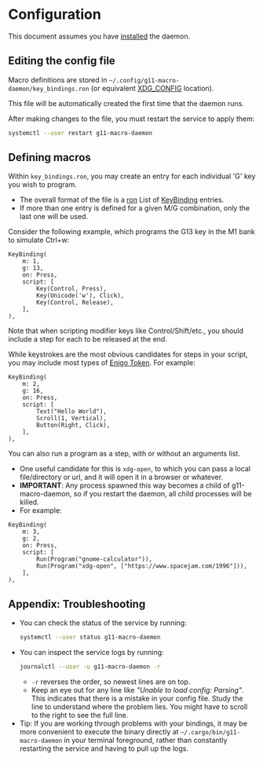 # Configuration

This document assumes you have [installed](INSTALLATION.md) the daemon.

## Editing the config file

Macro definitions are stored in `~/.config/g11-macro-daemon/key_bindings.ron` (or equivalent [XDG_CONFIG](https://specifications.freedesktop.org/basedir-spec/latest/) location).

This file will be automatically created the first time that the daemon runs.

After making changes to the file, you must restart the service to apply them:
```bash
systemctl --user restart g11-macro-daemon
```

## Defining macros

Within `key_bindings.ron`, you may create an entry for each individual 'G' key you wish to program.
* The overall format of the file is a [ron](https://docs.rs/ron/latest/ron) List of [KeyBinding](https://github.com/rs017991/g11-macro/blob/eaba13e0adfa73fa4d0023d55426d748caa84b30/g11-macro-daemon/src/config.rs#L21-L30) entries.
* If more than one entry is defined for a given M/G combination, only the last one will be used.

Consider the following example, which programs the G13 key in the M1 bank to simulate Ctrl+w:
```ron
KeyBinding(
    m: 1,
    g: 13,
    on: Press,
    script: [
        Key(Control, Press),
        Key(Unicode('w'), Click),
        Key(Control, Release),
    ],
),
```
Note that when scripting modifier keys like Control/Shift/etc., you should include a step for each to be released at the end.

While keystrokes are the most obvious candidates for steps in your script,
you may include most types of [Enigo Token](https://docs.rs/enigo/0.5.*/enigo/agent/enum.Token.html). For example:
```ron
KeyBinding(
    m: 2,
    g: 16,
    on: Press,
    script: [
        Text("Hello World"),
        Scroll(1, Vertical),
        Button(Right, Click),
    ],
),
```

You can also run a program as a step, with or without an arguments list.
* One useful candidate for this is `xdg-open`, to which you can pass a local file/directory or url, and it will open it in a browser or whatever.
* **IMPORTANT**: Any process spawned this way becomes a child of g11-macro-daemon, so if you restart the daemon, all child processes will be killed.
* For example:
```ron
KeyBinding(
    m: 3,
    g: 2,
    on: Press,
    script: [
        Run(Program("gnome-calculator")),
        Run(Program("xdg-open", ["https://www.spacejam.com/1996"])),
    ],
),
```


## Appendix: Troubleshooting
* You can check the status of the service by running:
  ```bash
  systemctl --user status g11-macro-daemon
  ```
* You can inspect the service logs by running:
  ```bash
  journalctl --user -u g11-macro-daemon -r
  ```
  * `-r` reverses the order, so newest lines are on top.
  * Keep an eye out for any line like _"Unable to load config: Parsing"_.
    This indicates that there is a mistake in your config file. Study the line to understand where the problem lies.
    You might have to scroll to the right to see the full line.
* Tip: If you are working through problems with your bindings,
  it may be more convenient to execute the binary directly at `~/.cargo/bin/g11-macro-daemon` in your terminal foreground,
  rather than constantly restarting the service and having to pull up the logs.
